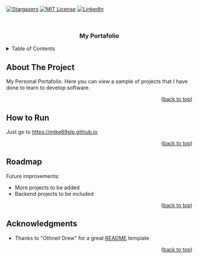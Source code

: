 <a name="readme-top"></a>

<!-- PROJECT SHIELDS -->
[![Stargazers][stars-shield]][stars-url]
[![MIT License][license-shield]][license-url]
[![LinkedIn][linkedin-shield]][linkedin-url]

<!-- PROJECT DESCRIPTION -->
<br />
<div align="center">
  <h3 align="center">My Portafolio</h3>
</div>

<!-- TABLE OF CONTENTS -->
<details>
  <summary>Table of Contents</summary>
  <ol>
    <li><a href="#about-the-project">About the Project</a></li>
    <li><a href="#how-to-run">How to Run</a></li>
    <li><a href="#roadmap">Roadmap</a></li>
    <li><a href="#acknowledgments">Acknowledgments</a></li>
  </ol>
</details>

<!-- ABOUT THE PROJECT -->
## About The Project

My Personal Portafolio. Here you can view a sample of projects that I have done to learn to develop software.

<p align="right">(<a href="#readme-top">back to top</a>)</p>

<!-- HOW TO RUN -->
## How to Run

Just go to <a href="https://mike69slp.github.io">https://mike69slp.github.io</a>

<p align="right">(<a href="#readme-top">back to top</a>)</p>

<!-- ROADMAP -->
## Roadmap

Future improvements:
<ul>
  <li>More projects to be added</li>
  <li>Backend projects to be included</li>
</ul>

<p align="right">(<a href="#readme-top">back to top</a>)</p>

<!-- ACKNOWLEDGMENTS -->
## Acknowledgments

<ul>
  <li>Thanks to "Othneil Drew" for a great <a href="https://github.com/othneildrew/Best-README-Template">README</a> template</li>
</ul>

<p align="right">(<a href="#readme-top">back to top</a>)</p>

<!-- MARKDOWN LINKS & IMAGES -->
<!-- https://www.markdownguide.org/basic-syntax/#reference-style-links -->
[stars-shield]: https://img.shields.io/github/stars/mike69slp/mike69slp.github.io.svg?style=for-the-badge
[stars-url]: https://github.com/mike69slp/mike69slp.github.io/stargazers
[license-shield]: https://img.shields.io/github/license/mike69slp/mike69slp.github.io.svg?style=for-the-badge
[license-url]: https://github.com/mike69slp/mike69slp.github.io/blob/main/LICENSE
[linkedin-shield]: https://img.shields.io/badge/-LinkedIn-black.svg?style=for-the-badge&logo=linkedin&colorB=555
[linkedin-url]: https://www.linkedin.com/in/miguel-esparza-3403306a
